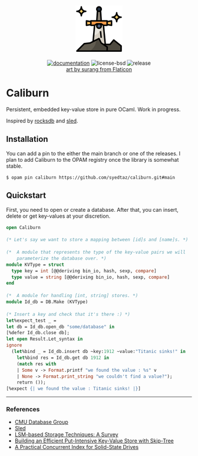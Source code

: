 <div align="center">
  <img src="./icon.png" alt="Caliburn logo."/>
  <br />
  <div>
  <br/>
  <a href="https://syedtaz.github.io/doc-caliburn/caliburn/Caliburn/index.html"><img src="https://img.shields.io/badge/doc-online-blue.svg?style=flat-square" alt="documentation"></img></a>
  <img src="https://img.shields.io/github/license/syedtaz/caliburn" alt="license-bsd">
  <img src="https://img.shields.io/github/v/release/syedtaz/caliburn" alt="release">
  </div>
  <a href="https://www.flaticon.com/free-icons/legend" title="legend icons">art by surang from Flaticon</a>
</div>

# Caliburn

Persistent, embedded key-value store in pure OCaml. Work in progress.

Inspired by [rocksdb](https://github.com/facebook/rocksdb) and
[sled](https://github.com/spacejam/sled).


## Installation

You can add a pin to the either the main branch or one of the releases. I plan
to add Caliburn to the OPAM registry once the library is somewhat stable.

```
$ opam pin caliburn https://github.com/syedtaz/caliburn.git#main
```

## Quickstart

First, you need to open or create a database. After that, you can insert,
delete or get key-values at your discretion.

```ocaml
open Caliburn

(* Let's say we want to store a mapping between [id]s and [name]s. *)

(*  A module that represents the type of the key-value pairs we will
    parameterize the database over. *)
module KVType = struct
  type key = int [@@deriving bin_io, hash, sexp, compare]
  type value = string [@@deriving bin_io, hash, sexp, compare]
end

(*  A module for handling [int, string] stores. *)
module Id_db = DB.Make (KVType)

(* Insert a key and check that it's there :) *)
let%expect_test _ =
let db = Id_db.open_db "some/database" in
[%defer Id_db.close db];
let open Result.Let_syntax in
ignore
  (let%bind _ = Id_db.insert db ~key:1912 ~value:"Titanic sinks!" in
    let%bind res = Id_db.get db 1912 in
    (match res with
    | Some v -> Format.printf "we found the value : %s" v
    | None -> Format.print_string "we couldn't find a value?");
    return ());
[%expect {| we found the value : Titanic sinks! |}]
```

----

### References

-  [CMU Database Group](https://www.youtube.com/@CMUDatabaseGroup)
-  [Sled](https://sled.rs)
-  [LSM-based Storage Techniques: A Survey](https://arxiv.org/abs/1812.07527)
-  [Building an Efficient Put-Intensive Key-Value Store with Skip-Tree](https://ieeexplore.ieee.org/document/7569086)
-  [A Practical Concurrent Index for Solid-State Drives](http://db.cs.duke.edu/papers/cikm12-ThonangiBabuYang-concurrent_ssd_index.pdf)
